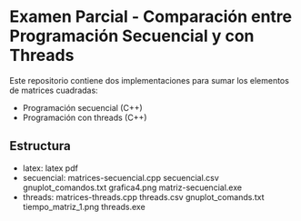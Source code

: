 # Examen Parcial - Comparación entre Programación Secuencial y con Threads

Este repositorio contiene dos implementaciones para sumar los elementos de matrices cuadradas:
- Programación secuencial (C++)
- Programación con threads (C++)

## Estructura
- latex:
latex pdf
- secuencial:
matrices-secuencial.cpp
secuencial.csv
gnuplot_comandos.txt
grafica4.png
matriz-secuencial.exe
- threads:
matrices-threads.cpp
threads.csv
gnuplot_comands.txt
tiempo_matriz_1.png
threads.exe


